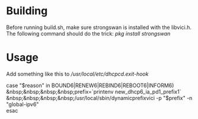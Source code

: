 # Building
Before running build.sh, make sure strongswan is installed with the libvici.h.
The following command should do the trick: *pkg install strongswan*


# Usage
Add something like this to */usr/local/etc/dhcpcd.exit-hook*

case "$reason" in  
BOUND6|RENEW6|REBIND6|REBOOT6|INFORM6)  
&nbsp;&nbsp;&nbsp;&nbsp;prefix=`printenv new_dhcp6_ia_pd1_prefix1`  
&nbsp;&nbsp;&nbsp;&nbsp;/usr/local/sbin/dynamicprefixvici -p "$prefix" -n "global-ipv6"  
esac